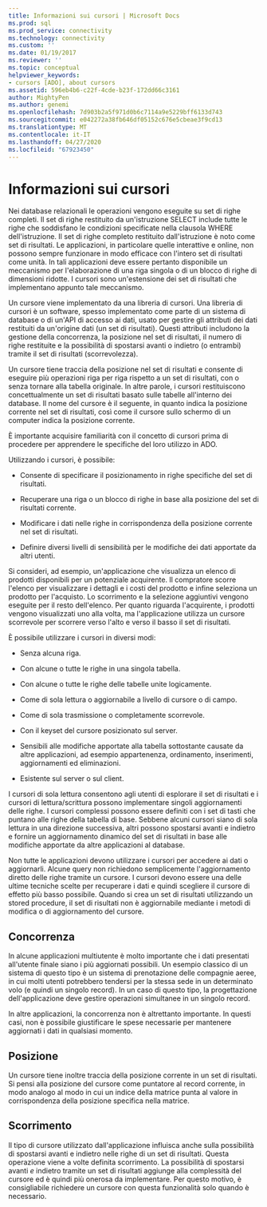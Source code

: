 ```yaml
---
title: Informazioni sui cursori | Microsoft Docs
ms.prod: sql
ms.prod_service: connectivity
ms.technology: connectivity
ms.custom: ''
ms.date: 01/19/2017
ms.reviewer: ''
ms.topic: conceptual
helpviewer_keywords:
- cursors [ADO], about cursors
ms.assetid: 596eb4b6-c22f-4cde-b23f-172dd66c3161
author: MightyPen
ms.author: genemi
ms.openlocfilehash: 7d903b2a5f971d0b6c7114a9e5229bff6133d743
ms.sourcegitcommit: e042272a38fb646df05152c676e5cbeae3f9cd13
ms.translationtype: MT
ms.contentlocale: it-IT
ms.lasthandoff: 04/27/2020
ms.locfileid: "67923450"
---
```

# <a name="what-is-a-cursor"></a>Informazioni sui cursori
Nei database relazionali le operazioni vengono eseguite su set di righe completi. Il set di righe restituito da un'istruzione SELECT include tutte le righe che soddisfano le condizioni specificate nella clausola WHERE dell'istruzione. Il set di righe completo restituito dall'istruzione è noto come set di risultati. Le applicazioni, in particolare quelle interattive e online, non possono sempre funzionare in modo efficace con l'intero set di risultati come unità. In tali applicazioni deve essere pertanto disponibile un meccanismo per l'elaborazione di una riga singola o di un blocco di righe di dimensioni ridotte. I cursori sono un'estensione dei set di risultati che implementano appunto tale meccanismo.  
  
 Un cursore viene implementato da una libreria di cursori. Una libreria di cursori è un software, spesso implementato come parte di un sistema di database o di un'API di accesso ai dati, usato per gestire gli attributi dei dati restituiti da un'origine dati (un set di risultati). Questi attributi includono la gestione della concorrenza, la posizione nel set di risultati, il numero di righe restituite e la possibilità di spostarsi avanti o indietro (o entrambi) tramite il set di risultati (scorrevolezza).  
  
 Un cursore tiene traccia della posizione nel set di risultati e consente di eseguire più operazioni riga per riga rispetto a un set di risultati, con o senza tornare alla tabella originale. In altre parole, i cursori restituiscono concettualmente un set di risultati basato sulle tabelle all'interno dei database. Il nome del cursore è il seguente, in quanto indica la posizione corrente nel set di risultati, così come il cursore sullo schermo di un computer indica la posizione corrente.  
  
 È importante acquisire familiarità con il concetto di cursori prima di procedere per apprendere le specifiche del loro utilizzo in ADO.  
  
 Utilizzando i cursori, è possibile:  
  
-   Consente di specificare il posizionamento in righe specifiche del set di risultati.  
  
-   Recuperare una riga o un blocco di righe in base alla posizione del set di risultati corrente.  
  
-   Modificare i dati nelle righe in corrispondenza della posizione corrente nel set di risultati.  
  
-   Definire diversi livelli di sensibilità per le modifiche dei dati apportate da altri utenti.  
  
 Si consideri, ad esempio, un'applicazione che visualizza un elenco di prodotti disponibili per un potenziale acquirente. Il compratore scorre l'elenco per visualizzare i dettagli e i costi del prodotto e infine seleziona un prodotto per l'acquisto. Lo scorrimento e la selezione aggiuntivi vengono eseguite per il resto dell'elenco. Per quanto riguarda l'acquirente, i prodotti vengono visualizzati uno alla volta, ma l'applicazione utilizza un cursore scorrevole per scorrere verso l'alto e verso il basso il set di risultati.  
  
 È possibile utilizzare i cursori in diversi modi:  
  
-   Senza alcuna riga.  
  
-   Con alcune o tutte le righe in una singola tabella.  
  
-   Con alcune o tutte le righe delle tabelle unite logicamente.  
  
-   Come di sola lettura o aggiornabile a livello di cursore o di campo.  
  
-   Come di sola trasmissione o completamente scorrevole.  
  
-   Con il keyset del cursore posizionato sul server.  
  
-   Sensibili alle modifiche apportate alla tabella sottostante causate da altre applicazioni, ad esempio appartenenza, ordinamento, inserimenti, aggiornamenti ed eliminazioni.  
  
-   Esistente sul server o sul client.  
  
 I cursori di sola lettura consentono agli utenti di esplorare il set di risultati e i cursori di lettura/scrittura possono implementare singoli aggiornamenti delle righe. I cursori complessi possono essere definiti con i set di tasti che puntano alle righe della tabella di base. Sebbene alcuni cursori siano di sola lettura in una direzione successiva, altri possono spostarsi avanti e indietro e fornire un aggiornamento dinamico del set di risultati in base alle modifiche apportate da altre applicazioni al database.  
  
 Non tutte le applicazioni devono utilizzare i cursori per accedere ai dati o aggiornarli. Alcune query non richiedono semplicemente l'aggiornamento diretto delle righe tramite un cursore. I cursori devono essere una delle ultime tecniche scelte per recuperare i dati e quindi scegliere il cursore di effetto più basso possibile. Quando si crea un set di risultati utilizzando un stored procedure, il set di risultati non è aggiornabile mediante i metodi di modifica o di aggiornamento del cursore.  
  
## <a name="concurrency"></a>Concorrenza  
 In alcune applicazioni multiutente è molto importante che i dati presentati all'utente finale siano i più aggiornati possibili. Un esempio classico di un sistema di questo tipo è un sistema di prenotazione delle compagnie aeree, in cui molti utenti potrebbero tendersi per la stessa sede in un determinato volo (e quindi un singolo record). In un caso di questo tipo, la progettazione dell'applicazione deve gestire operazioni simultanee in un singolo record.  
  
 In altre applicazioni, la concorrenza non è altrettanto importante. In questi casi, non è possibile giustificare le spese necessarie per mantenere aggiornati i dati in qualsiasi momento.  
  
## <a name="position"></a>Posizione  
 Un cursore tiene inoltre traccia della posizione corrente in un set di risultati. Si pensi alla posizione del cursore come puntatore al record corrente, in modo analogo al modo in cui un indice della matrice punta al valore in corrispondenza della posizione specifica nella matrice.  
  
## <a name="scrollability"></a>Scorrimento  
 Il tipo di cursore utilizzato dall'applicazione influisca anche sulla possibilità di spostarsi avanti e indietro nelle righe di un set di risultati. Questa operazione viene a volte definita scorrimento. La possibilità di spostarsi avanti *e* indietro tramite un set di risultati aggiunge alla complessità del cursore ed è quindi più onerosa da implementare. Per questo motivo, è consigliabile richiedere un cursore con questa funzionalità solo quando è necessario.
